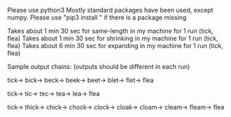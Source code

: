 Please use python3
Mostly standard packages have been used, except numpy.
Please use "pip3 install <packageName>" if there is a package missing


Takes about 1 min 30 sec for same-length in my machine for 1 run (tick, flea)
Takes about 1 min 30 sec for shrinking in my machine for 1 run (tick, flea)
Takes about 6 min 30 sec for expanding in my machine for 1 run (tick, flea)


Sample output chains: (outputs should be different in each run)

tick-> bick-> beck-> beek-> beet-> blet-> flet-> flea

tick-> tic-> tec-> tea-> lea-> flea

tick-> thick-> chick-> chock-> clock-> cloak-> cloam-> cleam-> fleam-> flea
